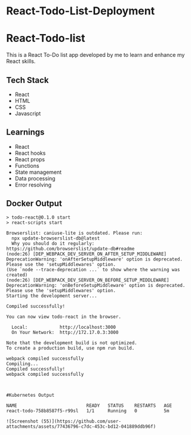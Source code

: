 # React-Todo-List-Deployment

# React-Todo-list

This is a React To-Do list app developed by me to learn and enhance my React skills.

## Tech Stack

- React
- HTML
- CSS
- Javascript

## Learnings

- React
- React hooks
- React props
- Functions
- State management
- Data processing
- Error resolving

## Docker Output

```plaintext
> todo-react@0.1.0 start
> react-scripts start

Browserslist: caniuse-lite is outdated. Please run:
  npx update-browserslist-db@latest
  Why you should do it regularly: https://github.com/browserslist/update-db#readme
(node:26) [DEP_WEBPACK_DEV_SERVER_ON_AFTER_SETUP_MIDDLEWARE] DeprecationWarning: 'onAfterSetupMiddleware' option is deprecated. Please use the 'setupMiddlewares' option.
(Use `node --trace-deprecation ...` to show where the warning was created)
(node:26) [DEP_WEBPACK_DEV_SERVER_ON_BEFORE_SETUP_MIDDLEWARE] DeprecationWarning: 'onBeforeSetupMiddleware' option is deprecated. Please use the 'setupMiddlewares' option.
Starting the development server...

Compiled successfully!

You can now view todo-react in the browser.

  Local:            http://localhost:3000
  On Your Network:  http://172.17.0.3:3000

Note that the development build is not optimized.
To create a production build, use npm run build.

webpack compiled successfully
Compiling...
Compiled successfully!
webpack compiled successfully



#Kubernetes Output

NAME                          READY   STATUS    RESTARTS   AGE
react-todo-758b8587f5-r99sl   1/1     Running   0          5m

![Screenshot (55)](https://github.com/user-attachments/assets/77436796-c7dc-453c-bd12-041889ddb96f)

